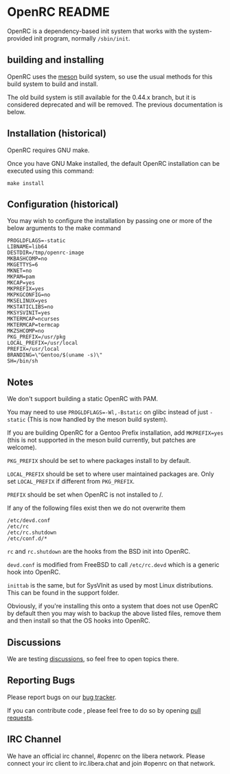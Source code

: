OpenRC README
=============

OpenRC is a dependency-based init system that works with the
system-provided init program, normally `/sbin/init`.

## building and installing

OpenRC uses the  [meson](http://mesonbuild.com) build system, so use the
usual methods for this build system to build and install.

The old build system is still available for the 0.44.x branch, but it is
considered deprecated and will be removed. The previous documentation is
below.

## Installation (historical)

OpenRC requires GNU make.

Once you have GNU Make installed, the default OpenRC installation can be
executed using this command:

`make install`

## Configuration (historical)

You may wish to configure the installation by passing one or more of the
below arguments to the make command

```
PROGLDFLAGS=-static
LIBNAME=lib64
DESTDIR=/tmp/openrc-image
MKBASHCOMP=no
MKGETTYS=6
MKNET=no
MKPAM=pam
MKCAP=yes
MKPREFIX=yes
MKPKGCONFIG=no
MKSELINUX=yes
MKSTATICLIBS=no
MKSYSVINIT=yes
MKTERMCAP=ncurses
MKTERMCAP=termcap
MKZSHCOMP=no
PKG_PREFIX=/usr/pkg
LOCAL_PREFIX=/usr/local
PREFIX=/usr/local
BRANDING=\"Gentoo/$(uname -s)\"
SH=/bin/sh
```

## Notes

We don't support building a static OpenRC with PAM.

You may need to use `PROGLDFLAGS=-Wl,-Bstatic` on glibc instead of just `-static`
(This is now handled by the meson build system).

If you are building OpenRC for a Gentoo Prefix installation, add `MKPREFIX=yes`
(this is not supported in the meson build currently, but patches are welcome).

`PKG_PREFIX` should be set to where packages install to by default.

`LOCAL_PREFIX` should be set to where user maintained packages are.
Only set `LOCAL_PREFIX` if different from `PKG_PREFIX`.

`PREFIX` should be set when OpenRC is not installed to /.

If any of the following files exist then we do not overwrite them

```
/etc/devd.conf
/etc/rc
/etc/rc.shutdown
/etc/conf.d/*
```

`rc` and `rc.shutdown` are the hooks from the BSD init into OpenRC.

`devd.conf` is modified from FreeBSD to call `/etc/rc.devd` which is a
generic hook into OpenRC.

`inittab` is the same, but for SysVInit as used by most Linux distributions.
This can be found in the support folder.

Obviously, if you're installing this onto a system that does not use
OpenRC by default then you may wish to backup the above listed files,
remove them and then install so that the OS hooks into OpenRC.

## Discussions

We are testing [discussions](https://github.com/OpenRC/openrc/discussions), so
feel free to open topics there.

## Reporting Bugs

Please report bugs on our [bug tracker](http://github.com/OpenRC/openrc/issues).

If you can contribute code , please feel free to do so by opening
[pull requests](https://github.com/OpenRC/openrc/pulls).

## IRC Channel

We have an official irc channel, #openrc on the libera network.
Please connect your irc client to irc.libera.chat and join #openrc on
that network.

